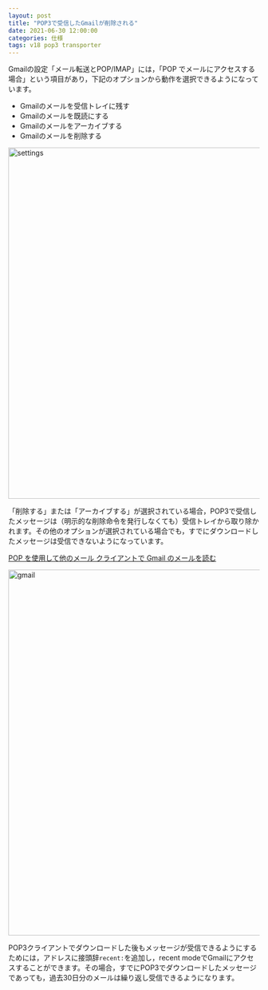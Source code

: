 ```yaml
---
layout: post
title: "POP3で受信したGmailが削除される"
date: 2021-06-30 12:00:00
categories: 仕様
tags: v18 pop3 transporter
---
```


Gmailの設定「メール転送とPOP/IMAP」には，「POP でメールにアクセスする場合」という項目があり，下記のオプションから動作を選択できるようになっています。

* Gmailのメールを受信トレイに残す
* Gmailのメールを既読にする
* Gmailのメールをアーカイブする
* Gmailのメールを削除する

<img width="704" alt="settings" src="https://user-images.githubusercontent.com/10509075/123883595-5468d900-d984-11eb-9e53-15cd2113bf99.png">

「削除する」または「アーカイブする」が選択されている場合，POP3で受信したメッセージは（明示的な削除命令を発行しなくても）受信トレイから取り除かれます。その他のオプションが選択されている場合でも，すでにダウンロードしたメッセージは受信できないようになっています。

<i class="fa fa-external-link" aria-hidden="true"></i> [POP を使用して他のメール クライアントで Gmail のメールを読む](https://support.google.com/mail/answer/7104828?hl=ja&visit_id=637606088860066320-1319188599&rd=3#zippy=%2C%E3%83%A1%E3%83%BC%E3%83%AB%E3%81%8C-gmail-%E3%81%8B%E3%82%89%E5%89%8A%E9%99%A4%E3%81%95%E3%82%8C%E3%82%8B%E5%A0%B4%E5%90%88)

<img width="733" alt="gmail" src="https://user-images.githubusercontent.com/10509075/123883619-60ed3180-d984-11eb-8721-a38502e2744d.png">

POP3クライアントでダウンロードした後もメッセージが受信できるようにするためには，アドレスに接頭辞`recent:`を追加し，recent modeでGmailにアクセスすることができます。その場合，すでにPOP3でダウンロードしたメッセージであっても，過去30日分のメールは繰り返し受信できるようになります。
